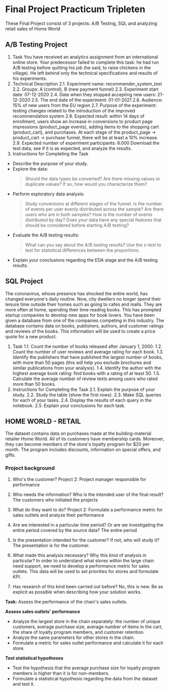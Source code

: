 # Final Project Practicum Tripleten
These Final Project consist of 3 projects: A/B Testing, SQL and analyzing retail sales of Home World 

## A/B Testing Project
1. Task
You have received an analytics assignment from an international online store. Your predecessor failed to complete this task: he had run A/B testing before quitting his job (he said, to raise chickens in the village). He left behind only the technical specifications and results of his experiments.
2. Technical Description
  2.1. Experiment name: recommender_system_test
  2.2. Groups: А (control), B (new payment funnel)
  2.3. Experiment start date: 07-12-2020
  2.4. Date when they stopped accepting new users: 21-12-2020
  2.5. The end date of the experiment: 01-01-2021
  2.6. Audience: 15% of new users from the EU region
  2.7. Purpose of the experiment: testing changes related to the introduction of the improved recommendation system
  2.8. Expected result: within 14 days of enrollment, users show an increase in conversions to product page impressions (product_page events), adding items to the shopping cart (product_cart), and purchases. At each stage of the product_page → product_cart → purchase funnel, there will be at least a 10% increase.
  2.9. Expected number of experiment participants: 6.000
Download the test data, see if it is as expected, and analyze the results.
3. Instructions for Completing the Task
  - Describe the purpose of your study.
  - Explore the data:
      > Should the data types be converted?
      > Are there missing values or duplicate values? If so, how would you characterize them?
  - Perform exploratory data analysis:
      > Study conversions at different stages of the funnel.
      > Is the number of events per user evenly distributed across the sample?
      > Are there users who are in both samples?
      > How is the number of events distributed by day?
      > Does your data have any special features that should be considered before starting A/B testing?
  - Evaluate the A/B testing results:
      > What can you say about the A/B testing results?
      > Use the z-test to test for statistical differences between the proportions.
  - Explain your conclusions regarding the EDA stage and the A/B testing results.

## SQL Project
The coronavirus, whose presence has shocked the entire world, has changed everyone's daily routine. Now, city dwellers no longer spend their leisure time outside their homes such as going to cafes and malls. They are more often at home, spending their time reading books. This has prompted startup companies to develop new apps for book lovers.
You have been given a database from one of the companies competing in this industry. The database contains data on books, publishers, authors, and customer ratings and reviews of the books. This information will be used to create a price quote for a new product.
1. Task
  1.1. Count the number of books released after January 1, 2000.
  1.2. Count the number of user reviews and average rating for each book.
  1.3. Identify the publishers that have published the largest number of books, with more than 50 pages (this will help you exclude brochures and similar publications from your analysis).
  1.4. Identify the author with the highest average book rating: find books with a rating of at least 50.
  1.5. Calculate the average number of review texts among users who rated more than 50 books.
2. Instructions for Completing the Task
  2.1. Explain the purpose of your study.
  2.2. Study the table (show the first rows).
  2.3. Make SQL queries for each of your tasks.
  2.4. Display the results of each query in the notebook.
  2.5. Explain your conclusions for each task.

## HOME WORLD - RETAIL
The dataset contains data on purchases made at the building-material retailer Home World. All of its customers have membership cards. Moreover, they can become members of the store's loyalty program for $20 per month. The program includes discounts, information on special offers, and gifts.
### Project background

1. Who's the customer?
   Project 2: Project manager responsible for performance
    
2. Who needs the information? Who is the intended user of the final result?
   The customers who initiated the projects
    
3. What do they want to do?
   Project 2: Formulate a performance metric for sales outlets and analyze their performance
    
4. Are we interested in a particular time period? Or are we investigating the entire period covered by the source data?
   The entire period 
    
5. Is the presentation intended for the customer? If not, who will study it?
   The presentation is for the customer.
    
6. What made this analysis necessary? Why this kind of analysis in particular?
   In order to understand what stores within the large chain need support, we need to develop a performance metric for sales outlets. This data will be used to set priorities for stores and formulate KPI.
    
7. Has research of this kind been carried out before?
   No, this is new. Be as explicit as possible when describing how your solution works.

**Task:** 
Assess the performance of the chain's sales outlets.

**Assess sales outlets' performance**
- Analyze the largest store in the chain separately: the number of unique customers, average purchase size, average number of items in the cart, the share of loyalty program members, and customer retention.
- Analyze the same parameters for other stores in the chain.
- Formulate a metric for sales outlet performance and calculate it for each store.

**Test statistical hypotheses**
- Test the hypothesis that the average purchase size for loyalty program members is higher than it is for non-members.
- Formulate a statistical hypothesis regarding the data from the dataset and test it.
